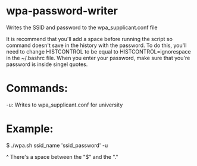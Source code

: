 # wpa-password-writer
Writes the SSID and password to the wpa_supplicant.conf file

It is recommend that you'll add a space before running the script so command doesn't save in the history with the password. To do this, you'll need to change HISTCONTROL to be equal to HISTCONTROL=ignorespace in the ~/.bashrc file. When you enter your password, make sure that you're password is inside singel quotes.

# Commands:
-u: Writes to wpa_supplicant.conf for university

# Example:
$ ./wpa.sh ssid_name 'ssid_password' -u

  ^ There's a space between the "$" and the "."
